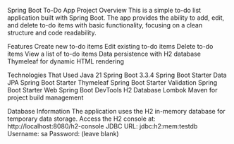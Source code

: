 Spring Boot To-Do App
Project Overview
This is a simple to-do list application built with Spring Boot. 
The app provides the ability to add, edit, and delete to-do items with basic functionality, focusing on a clean structure and code readability.

Features
Create new to-do items
Edit existing to-do items
Delete to-do items
View a list of to-do items
Data persistence with H2 database
Thymeleaf for dynamic HTML rendering

Technologies That Used
Java 21
Spring Boot 3.3.4
Spring Boot Starter Data JPA
Spring Boot Starter Thymeleaf
Spring Boot Starter Validation
Spring Boot Starter Web
Spring Boot DevTools
H2 Database 
Lombok
Maven for project build management

Database Information
The application uses the H2 in-memory database for temporary data storage.
Access the H2 console at:
http://localhost:8080/h2-console
JDBC URL: jdbc:h2:mem:testdb
Username: sa
Password: (leave blank)
